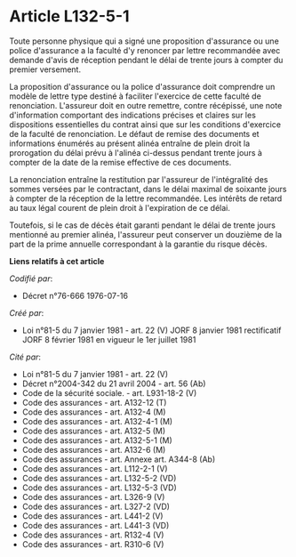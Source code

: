 # Article L132-5-1

Toute personne physique qui a signé une proposition d'assurance ou une police d'assurance a la faculté d'y renoncer par
lettre recommandée avec demande d'avis de réception pendant le délai de trente jours à compter du premier versement.

La proposition d'assurance ou la police d'assurance doit comprendre un modèle de lettre type destiné à faciliter l'exercice
de cette faculté de renonciation. L'assureur doit en outre remettre, contre récépissé, une note d'information comportant des
indications précises et claires sur les dispositions essentielles du contrat ainsi que sur les conditions d'exercice de la
faculté de renonciation. Le défaut de remise des documents et informations énumérés au présent alinéa entraîne de plein droit
la prorogation du délai prévu à l'alinéa ci-dessus pendant trente jours à compter de la date de la remise effective de ces
documents.

La renonciation entraîne la restitution par l'assureur de l'intégralité des sommes versées par le contractant, dans le délai
maximal de soixante jours à compter de la réception de la lettre recommandée. Les intérêts de retard au taux légal courent de
plein droit à l'expiration de ce délai.

Toutefois, si le cas de décès était garanti pendant le délai de trente jours mentionné au premier alinéa, l'assureur peut
conserver un douzième de la part de la prime annuelle correspondant à la garantie du risque décès.

**Liens relatifs à cet article**

_Codifié par_:

  - Décret n°76-666 1976-07-16

_Créé par_:

  - Loi n°81-5 du 7 janvier 1981 - art. 22 (V) JORF 8 janvier 1981 rectificatif JORF 8 février 1981 en vigueur le 1er juillet 1981

_Cité par_:

  - Loi n°81-5 du 7 janvier 1981 - art. 22 (V)
  - Décret n°2004-342 du 21 avril 2004 - art. 56 (Ab)
  - Code de la sécurité sociale. - art. L931-18-2 (V)
  - Code des assurances - art. A132-12 (T)
  - Code des assurances - art. A132-4 (M)
  - Code des assurances - art. A132-4-1 (M)
  - Code des assurances - art. A132-5 (M)
  - Code des assurances - art. A132-5-1 (M)
  - Code des assurances - art. A132-6 (M)
  - Code des assurances - art. Annexe art. A344-8 (Ab)
  - Code des assurances - art. L112-2-1 (V)
  - Code des assurances - art. L132-5-2 (VD)
  - Code des assurances - art. L132-5-3 (VD)
  - Code des assurances - art. L326-9 (V)
  - Code des assurances - art. L327-2 (VD)
  - Code des assurances - art. L441-2 (V)
  - Code des assurances - art. L441-3 (VD)
  - Code des assurances - art. R132-4 (V)
  - Code des assurances - art. R310-6 (V)

